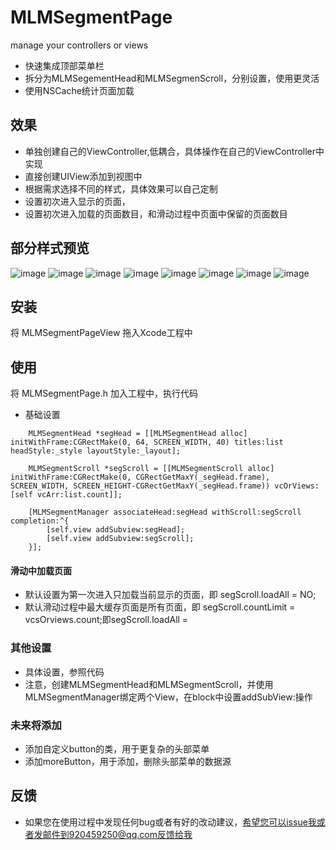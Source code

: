 # MLMSegmentPage
manage your controllers or views

* 快速集成顶部菜单栏
* 拆分为MLMSegementHead和MLMSegmenScroll，分别设置，使用更灵活
* 使用NSCache统计页面加载

## 效果
 * 单独创建自己的ViewController,低耦合，具体操作在自己的ViewController中实现
 * 直接创建UIView添加到视图中
 * 根据需求选择不同的样式，具体效果可以自己定制
 * 设置初次进入显示的页面，
 * 设置初次进入加载的页面数目，和滑动过程中页面中保留的页面数目

## 部分样式预览

![image](https://github.com/MengLiMing/MLMSegmentPage/blob/master/gif/Center_Line.gif)
![image](https://github.com/MengLiMing/MLMSegmentPage/blob/master/gif/Center_Slide.gif)
![image](https://github.com/MengLiMing/MLMSegmentPage/blob/master/gif/Left_Slide.gif)
![image](https://github.com/MengLiMing/MLMSegmentPage/blob/master/gif/Left_Line.gif)
![image](https://github.com/MengLiMing/MLMSegmentPage/blob/master/gif/Center_Default.gif)
![image](https://github.com/MengLiMing/MLMSegmentPage/blob/master/gif/Center_Arrow.gif)
![image](https://github.com/MengLiMing/MLMSegmentPage/blob/master/gif/Default_Line.gif)
![image](https://github.com/MengLiMing/MLMSegmentPage/blob/master/gif/Default_Slide.gif)


## 安装

将 MLMSegmentPageView 拖入Xcode工程中

## 使用
将 MLMSegmentPage.h 加入工程中，执行代码

* 基础设置
```objc
    MLMSegmentHead *segHead = [[MLMSegmentHead alloc] initWithFrame:CGRectMake(0, 64, SCREEN_WIDTH, 40) titles:list headStyle:_style layoutStyle:_layout];
    
    MLMSegmentScroll *segScroll = [[MLMSegmentScroll alloc] initWithFrame:CGRectMake(0, CGRectGetMaxY(_segHead.frame), SCREEN_WIDTH, SCREEN_HEIGHT-CGRectGetMaxY(_segHead.frame)) vcOrViews:[self vcArr:list.count]];
    
    [MLMSegmentManager associateHead:segHead withScroll:segScroll completion:^{
        [self.view addSubview:segHead];
        [self.view addSubview:segScroll];
    }];
```

#### 滑动中加载页面
* 默认设置为第一次进入只加载当前显示的页面，即 segScroll.loadAll = NO;
* 默认滑动过程中最大缓存页面是所有页面，即 segScroll.countLimit = vcsOrviews.count;即segScroll.loadAll = 

### 其他设置
* 具体设置，参照代码
* 注意，创建MLMSegmentHead和MLMSegmentScroll，并使用MLMSegmentManager绑定两个View，在block中设置addSubView:操作

### 未来将添加
* 添加自定义button的类，用于更复杂的头部菜单
* 添加moreButton，用于添加，删除头部菜单的数据源
      
## 反馈
* 如果您在使用过程中发现任何bug或者有好的改动建议，希望您可以issue我或者发邮件到920459250@qq.com反馈给我 
      
      
